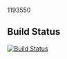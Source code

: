 1193550

## Build Status
[![Build Status](https://travis-ci.com/alessioandreetto/Assignement2.svg?branch=master)](https://travis-ci.com/alessioandreetto/Assignement2)
